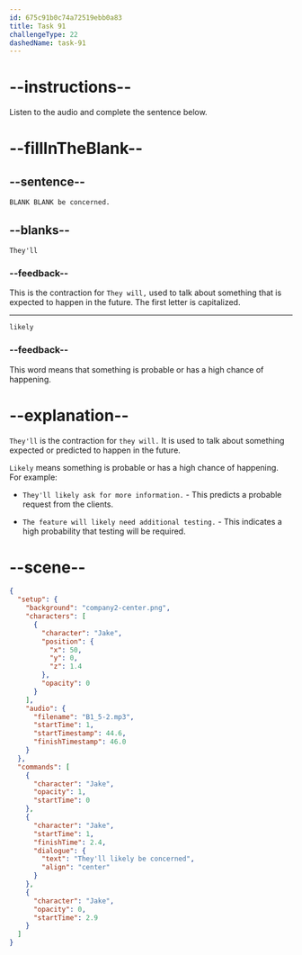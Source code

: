 ```yaml
---
id: 675c91b0c74a72519ebb0a83
title: Task 91
challengeType: 22
dashedName: task-91
---
```

<!-- (Audio) Jake: They'll likely be concerned. -->

# --instructions--

Listen to the audio and complete the sentence below.

# --fillInTheBlank--

## --sentence--

`BLANK BLANK be concerned.`

## --blanks--

`They'll`

### --feedback--

This is the contraction for `They will,` used to talk about something that is expected to happen in the future. The first letter is capitalized.

---

`likely`

### --feedback--

This word means that something is probable or has a high chance of happening.

# --explanation--

`They'll` is the contraction for `they will.` It is used to talk about something expected or predicted to happen in the future. 

`Likely` means something is probable or has a high chance of happening. For example:

- `They'll likely ask for more information.` - This predicts a probable request from the clients.  

- `The feature will likely need additional testing.` - This indicates a high probability that testing will be required.

# --scene--

```json
{
  "setup": {
    "background": "company2-center.png",
    "characters": [
      {
        "character": "Jake",
        "position": {
          "x": 50,
          "y": 0,
          "z": 1.4
        },
        "opacity": 0
      }
    ],
    "audio": {
      "filename": "B1_5-2.mp3",
      "startTime": 1,
      "startTimestamp": 44.6,
      "finishTimestamp": 46.0
    }
  },
  "commands": [
    {
      "character": "Jake",
      "opacity": 1,
      "startTime": 0
    },
    {
      "character": "Jake",
      "startTime": 1,
      "finishTime": 2.4,
      "dialogue": {
        "text": "They'll likely be concerned",
        "align": "center"
      }
    },
    {
      "character": "Jake",
      "opacity": 0,
      "startTime": 2.9
    }
  ]
}
```
